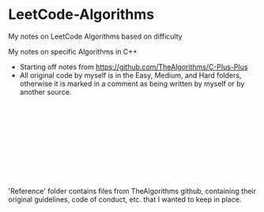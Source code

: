 # LeetCode-Algorithms
My notes on LeetCode Algorithms based on difficulty

My notes on specific Algorithms in C++
- Starting off notes from https://github.com/TheAlgorithms/C-Plus-Plus <br/>
- All original code by myself is in the Easy, Medium, and Hard folders, otherwise it is marked in a comment as being written by myself or by another source.






<br/><br/><br/><br/><br/><br/><br/><br/><br/><br/>
'Reference' folder contains files from TheAlgorithms github, containing their original guidelines, code of conduct, etc. that I wanted to keep in place.

